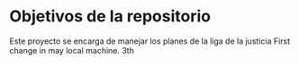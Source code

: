# Objetivos de la repositorio

Este proyecto se encarga de manejar los planes de la liga de la justicia
First change in may local machine.
3th

